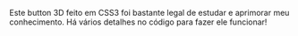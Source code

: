 Este button 3D feito em CSS3 foi bastante legal de estudar e aprimorar meu conhecimento. Há vários detalhes no código para fazer ele funcionar!

